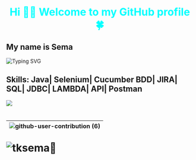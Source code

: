 
 <h1 align=center style="color:aqua" >Hi 👋🏻 Welcome to my GitHub profile 🍀
 </h1>
 <h2>My name is Sema  </h2>
 
![Typing SVG](https://readme-typing-svg.herokuapp.com?color=%23732DA4&lines=Full+Stack+Automation+Engineer+%7C+Turkey;I+am+Software+Automation+Test+Engineer.;I+am+sharing+my+projects+in+here;I+suggest+you+review+it+to+know+about+me+👩🏻‍💻;)  

 
## Skills: Java| Selenium| Cucumber BDD| JIRA| SQL| JDBC| LAMBDA| API| Postman 





  <img src="https://myways-public-data-prod.s3.ap-south-1.amazonaws.com/myways-resource-library/blogs/upcoming-career-opportunities-in-2022-cc87b_Image_blogs.png" />
<h1 align="center">




|![github-user-contribution (6)](https://user-images.githubusercontent.com/109308073/210966148-18099034-d443-450e-b167-cc8305550591.svg)|
 |---|
<!-- profile view count. replace username with yours-->
<p align="left"> 
	<img src="https://komarev.com/ghpvc/?username=abayramus&label=Profile%20views&color=0e75b6&style=flat" alt="tksema" />🌻 
</p>




 




<!-- <img align=beside width=190 src="https://github.com/tksema/tksema/blob/main/6c9d78ff0aef15b00a358ab718ed3aca.gif" /> --!>

 

















































































 


































